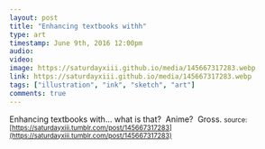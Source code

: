 ```yaml
---
layout: post
title: "Enhancing textbooks withh"
type: art
timestamp: June 9th, 2016 12:00pm
audio: 
video: 
image: https://saturdayxiii.github.io/media/145667317283.webp
link: https://saturdayxiii.github.io/media/145667317283.webp
tags: ["illustration", "ink", "sketch", "art"]
comments: true
---
```

Enhancing textbooks with&hellip; what is that?  Anime?  Gross.
<small>source: [https://saturdayxiii.tumblr.com/post/145667317283](https://saturdayxiii.tumblr.com/post/145667317283)</small>